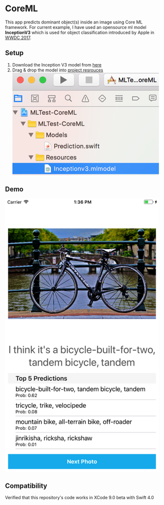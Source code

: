 # CoreML
This app predicts dominant object(s) inside an image using Core ML framework. For current example, I have used an opensource ml model **InceptionV3** which is used for object classification introduced by Apple in [WWDC 2017](https://developer.apple.com/machine-learning/).

## Setup
1. Download the Inception V3 model from [here](https://docs-assets.developer.apple.com/coreml/models/Inceptionv3.mlmodel)
2. Drag & drop the model into [project resrouces](https://developer.apple.com/documentation/coreml/integrating_a_core_ml_model_into_your_app)
![Alt text](/screenshots/sc-2.png?raw=true "Drag & Drop at MLTest-CodeML/Resources/")

## Demo
![Alt text](/screenshots/sc-1.png?raw=true "Top 5 dominant objects predicted by CoreML")

## Compatibility
Verified that this repository's code works in XCode 9.0 beta with Swift 4.0
